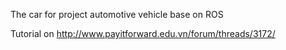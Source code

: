 The car for project automotive vehicle base on ROS

Tutorial on http://www.payitforward.edu.vn/forum/threads/3172/